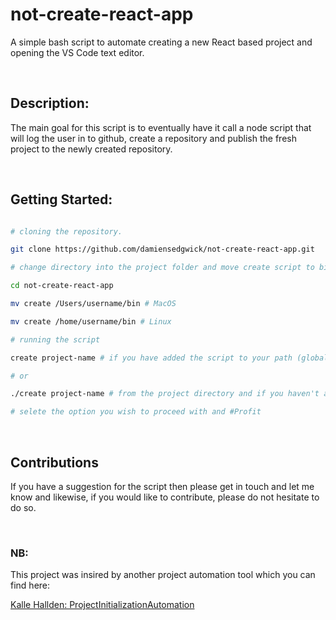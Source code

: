 # not-create-react-app
A simple bash script to automate creating a new React based project and opening the VS Code text editor.

<br />

## Description:
The main goal for this script is to eventually have it call a node script that will log the user in to github, create a repository and publish the fresh project to the newly created repository.

<br />

## Getting Started:
```bash

# cloning the repository.

git clone https://github.com/damiensedgwick/not-create-react-app.git

# change directory into the project folder and move create script to bin folder

cd not-create-react-app

mv create /Users/username/bin # MacOS

mv create /home/username/bin # Linux

# running the script

create project-name # if you have added the script to your path (global)

# or

./create project-name # from the project directory and if you haven't added the script to your path

# selete the option you wish to proceed with and #Profit

```
<br />

## Contributions
If you have a suggestion for the script then please get in touch and let me know and likewise, if you would like to contribute, please do not hesitate to do so.

<br />

### NB:
This project was insired by another project automation tool which you can find here:

[Kalle Hallden: ProjectInitializationAutomation
](https://github.com/KalleHallden/ProjectInitializationAutomation)
